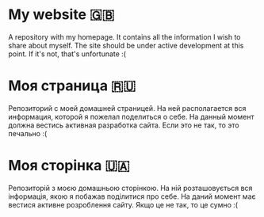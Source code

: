 # My website 🇬🇧
A repository with my homepage. It contains all the information I wish to share about myself. The site should be under active development at this point. If it's not, that's unfortunate :(

# Моя страница 🇷🇺
Репозиторий с моей домашней страницей. На ней располагается вся информация, которой я пожелал поделиться о себе. На данный момент должна вестись активная разработка сайта. Если это не так, то это печально :(

# Моя сторінка 🇺🇦
Репозиторій з моєю домашньою сторінкою. На ній розташовується вся інформація, якою я побажав поділитися про себе. На даний момент має вестися активне розроблення сайту. Якщо це не так, то це сумно :(

